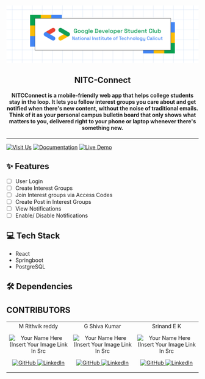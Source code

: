 <p align="center">
<a href="https://gdscnitc.in">
	<img width="800" src="./GDSCNITC.png" alt="GDSC NITC"/>
</a>
	<h2 align="center"> NITC-Connect </h2>
	<h4 align="center"> NITCConnect is a mobile-friendly web app that helps college students stay in the loop. It lets you follow interest groups you care about and get notified when there's new content, without the noise of traditional emails. Think of it as your personal campus bulletin board that only shows what matters to you, delivered right to your phone or laptop whenever there's something new. </h4>
</p>

---

[![Visit Us](https://img.shields.io/badge/Our%20Instagram-purple)](https://www.instagram.com/gdsc_nitc/)
[![Documentation](https://img.shields.io/badge/Documentation-Read%20Docs-green?style=flat-square)](https://docs.google.com/document/d/1tryY7zOOhKKYmMMWi-xcvvPLwzzMzNwnvLrDu4ANaqw/edit?tab=t.0)
[![Live Demo](https://img.shields.io/badge/Live%20Demo-View%20Here-orange?style=flat-square)](INSERT_UI_LINK_HERE)


## ✨ Features
- [ ]  User Login
- [ ]  Create Interest Groups
- [ ]  Join Interest groups via Access Codes
- [ ]  Create Post in Interest Groups
- [ ]  View Notifications
- [ ]  Enable/ Disable Notifications

## 💻 Tech Stack 

- React
- Springboot
- PostgreSQL

## 🛠 Dependencies

## CONTRIBUTORS

<table>
	<tr align="center">
		<td>
		M Rithvik reddy
		<p align="center">
			<img src = "https://yt3.googleusercontent.com/ytc/AIdro_mQRyioMUO4VBrlP-jILdsU6_wMf1KSU9syWtUN4hmK1hg=s900-c-k-c0x00ffffff-no-rj" width="150" height="150" alt="Your Name Here (Insert Your Image Link In Src">
		</p>
        <p align="center">
            <a href = "https://github.com/rithvikm007">
                <img src = "http://www.iconninja.com/files/241/825/211/round-collaboration-social-github-code-circle-network-icon.svg" width="36" height = "36" alt="GitHub"/>
            </a>
            <a href = "https://www.linkedin.com/in/munukuntla-rithvik-reddy/">
                <img src = "http://www.iconninja.com/files/863/607/751/network-linkedin-social-connection-circular-circle-media-icon.svg" width="36" height="36" alt="LinkedIn"/>
            </a>
        </p>
		</td>
		<td>
		G Shiva Kumar
		<p align="center">
			<img src = "https://yt3.googleusercontent.com/ytc/AIdro_mQRyioMUO4VBrlP-jILdsU6_wMf1KSU9syWtUN4hmK1hg=s900-c-k-c0x00ffffff-no-rj" width="150" height="150" alt="Your Name Here (Insert Your Image Link In Src">
		</p>
        <p align="center">
            <a href = "https://github.com/Shiva-gsk">
                <img src = "http://www.iconninja.com/files/241/825/211/round-collaboration-social-github-code-circle-network-icon.svg" width="36" height = "36" alt="GitHub"/>
            </a>
            <a href = "https://www.linkedin.com/in/shivagulapala">
                <img src = "http://www.iconninja.com/files/863/607/751/network-linkedin-social-connection-circular-circle-media-icon.svg" width="36" height="36" alt="LinkedIn"/>
            </a>
        </p>
		</td>
		<td>
		Srinand E K
		<p align="center">
			<img src = "https://yt3.googleusercontent.com/ytc/AIdro_mQRyioMUO4VBrlP-jILdsU6_wMf1KSU9syWtUN4hmK1hg=s900-c-k-c0x00ffffff-no-rj" width="150" height="150" alt="Your Name Here (Insert Your Image Link In Src">
		</p>
        <p align="center">
            <a href = "https://github.com/gamehackerever">
                <img src = "http://www.iconninja.com/files/241/825/211/round-collaboration-social-github-code-circle-network-icon.svg" width="36" height = "36" alt="GitHub"/>
            </a>
            <a href = "https://www.linkedin.com/in/srinand-e-k-207a13139?utm_source=share&utm_campaign=share_via&utm_content=profile&utm_medium=android_app">
                <img src = "http://www.iconninja.com/files/863/607/751/network-linkedin-social-connection-circular-circle-media-icon.svg" width="36" height="36" alt="LinkedIn"/>
            </a>
        </p>
		</td>
    
</table>
